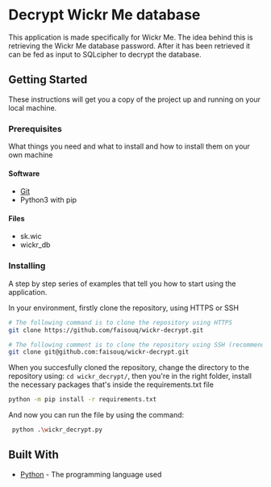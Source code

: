 # Decrypt Wickr Me database
This application is made specifically for Wickr Me. The idea behind this is retrieving the Wickr Me database password. After it has been retrieved it can be fed as input to SQLcipher to decrypt the database.

## Getting Started

These instructions will get you a copy of the project up and running on your local machine.

### Prerequisites

What things you need and what to install and how to install them on your own machine

#### Software

* [Git](https://git-scm.com/)
* Python3 with pip 

#### Files
* sk.wic
* wickr_db

### Installing

A step by step series of examples that tell you how to start using the application.

In your environment, firstly clone the repository, using HTTPS or SSH
```bash
# The following command is to clone the repository using HTTPS
git clone https://github.com/faisouq/wickr-decrypt.git

# The following comment is to clone the repository using SSH (recommended)
git clone git@github.com:faisouq/wickr-decrypt.git
```

When you succesfully cloned the repository, change the directory to the repository using: `cd wickr_decrypt/`, then you're in the right folder, install the necessary packages that's inside the requirements.txt file

```bash
python -m pip install -r requirements.txt
```

And now you can run the file by using the command:
```bash
 python .\wickr_decrypt.py
```

## Built With

* [Python](https://www.python.org/) - The programming language used